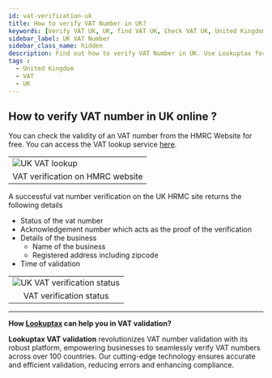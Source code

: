 ```yaml
---
id: vat-verification-uk
title: How to verify VAT Number in UK?
keywords: [Verify VAT UK, UK, find VAT UK, Check VAT UK, United Kingdom]
sidebar_label: UK VAT Number
sidebar_class_name: hidden
description: Find out how to verify VAT Number in UK. Use Lookuptax for hassle-free validation of VAT Number in UK.
tags : 
  - United Kingdom
  - VAT
  - UK
---
```



## How to verify VAT number in UK online ?

You can check the validity of an VAT number from the HMRC Website for free. You can access the VAT lookup service [here](https://www.tax.service.gov.uk/check-vat-number/enter-vat-details/). 

<table align="center" border="0px" border-color="#dedede"><tr><td>
  <img src="/docs/img/verify/uk-hmrc-vat-verification.PNG" alt="UK VAT lookup" title="UK VAT lookup"/>
  </td></tr>
  <tr><td align="center">VAT verification on HMRC website</td></tr>
</table>


A successful vat number verification on the UK HRMC site returns the following details 

* Status of the vat number
* Acknowledgement number which acts as the proof of the verification
* Details of the business
  * Name of the business
  * Registered address including zipcode
* Time of validation


<table align="center" border="0px" border-color="#dedede"><tr><td>
  <img src="/docs/img/verify/hmrc-vat-status.PNG" alt="UK VAT verification status" title="UK VAT verification status"/>
  </td></tr>
  <tr><td align="center">VAT verification status</td></tr>
</table>

----
**How [Lookuptax](https://lookuptax.com/) can help you in VAT validation?**

**Lookuptax VAT validation** revolutionizes VAT number validation with its robust platform, empowering businesses to seamlessly verify VAT numbers across over 100 countries. Our cutting-edge technology ensures accurate and efficient validation, reducing errors and enhancing compliance.